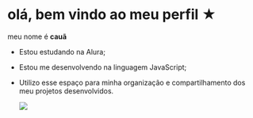 # olá, bem vindo ao meu perfil ★
meu nome é **cauã**

- Estou estudando na Alura;
- Estou me desenvolvendo na linguagem JavaScript;
- Utilizo esse espaço para minha organização e compartilhamento dos meu projetos desenvolvidos.

  ![](https://i.pinimg.com/originals/86/16/ae/8616aeba265e9afb10767ef8315a4943.jpg)

